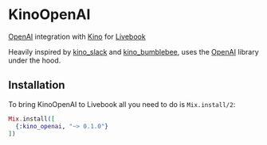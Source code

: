 # KinoOpenAI

[OpenAI](https://openai.com/api/) integration with [Kino](https://github.com/livebook-dev/kino)
for [Livebook](https://github.com/livebook-dev/livebook)

Heavily inspired by [kino_slack](https://github.com/livebook-dev/kino_slack) and [kino_bumblebee](https://github.com/livebook-dev/kino_bumblebee), uses the [OpenAI](https://github.com/hernanat/open_ai_ex) library under the hood.

## Installation

To bring KinoOpenAI to Livebook all you need to do is `Mix.install/2`:

```elixir
Mix.install([
  {:kino_openai, "~> 0.1.0"}
])
```